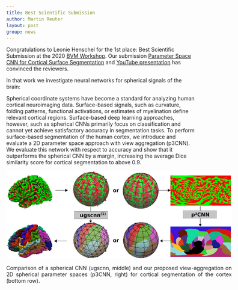 ```yaml
---
title: Best Scientific Submission
author: Martin Reuter
layout: post
group: news
---
```

Congratulations to Leonie Henschel for the 1st place: Best Scientific Submission at the 
2020 [BVM Workshop](https://www.bvm-workshop.org/).
Our submission [Parameter Space CNN for Cortical Surface Segmentation](https://link.springer.com/chapter/10.1007/978-3-658-29267-6_49) and
[YouTube presentation](https://www.youtube.com/watch?v=2KHYIrL7Lyo) has convinced the reviewers. 

In that work we investigate neural networks for spherical signals of the brain:

Spherical coordinate systems have become a standard for analyzing human cortical neuroimaging data.
Surface-based signals, such as curvature, folding patterns, functional activations, or estimates of
myelination define relevant cortical regions. Surface-based deep learning approaches, however, such
as spherical CNNs primarily focus on classification and cannot yet achieve satisfactory accuracy in
segmentation tasks. To perform surface-based segmentation of the human cortex, we introduce and
evaluate a 2D parameter space approach with view aggregation (p3CNN). We evaluate this network with
respect to accuracy and show that it outperforms the spherical CNN by a margin, increasing the
average Dice similarity score for cortical segmentation to above 0.9.

<img src="/static/img/news/segmentation_bvm.jpg" class="responsive" alt="Spherical-Segmentation" style="
	display: block;
	margin-left: auto;
	margin-right: auto;
  width: auto;
  max-width: 600px;
  height: auto;
">
<div  style="text-align: justify; width:600px; margin:0 auto;">
Comparison of a spherical CNN (ugscnn, middle) and our proposed view-aggregation on 2D spherical parameter
spaces (p3CNN, right) for cortical segmentation of the cortex (bottom row).
</div>
